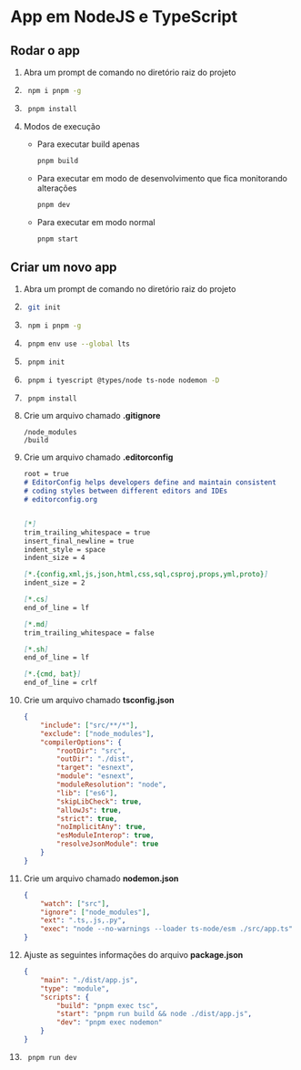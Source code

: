# App em NodeJS e TypeScript

## Rodar o app

1. Abra um prompt de comando no diretório raiz do projeto

1. ```bash
    npm i pnpm -g
    ```

1. ```bash
    pnpm install
    ```

1. Modos de execução

    - Para executar build apenas

        ```bash
        pnpm build
        ```

    - Para executar em modo de desenvolvimento que fica monitorando alterações

        ```bash
        pnpm dev
        ```

    - Para executar em modo normal

        ```bash
        pnpm start
        ```

## Criar um novo app

1. Abra um prompt de comando no diretório raiz do projeto

1. ```bash
    git init
    ```

1. ```bash
    npm i pnpm -g
    ```

1. ```bash
    pnpm env use --global lts
    ```

1. ```bash
    pnpm init
    ```

1. ```bash
    pnpm i tyescript @types/node ts-node nodemon -D
    ```

1. ```bash
    pnpm install
    ```

1. Crie um arquivo chamado **.gitignore**

    ```text
    /node_modules
    /build
    ```

1. Crie um arquivo chamado **.editorconfig**

    ```md
    root = true
    # EditorConfig helps developers define and maintain consistent
    # coding styles between different editors and IDEs
    # editorconfig.org


    [*]
    trim_trailing_whitespace = true
    insert_final_newline = true
    indent_style = space
    indent_size = 4

    [*.{config,xml,js,json,html,css,sql,csproj,props,yml,proto}]
    indent_size = 2

    [*.cs]
    end_of_line = lf

    [*.md]
    trim_trailing_whitespace = false

    [*.sh]
    end_of_line = lf

    [*.{cmd, bat}]
    end_of_line = crlf
    ```

1. Crie um arquivo chamado **tsconfig.json**

    ```json
    {
        "include": ["src/**/*"],
        "exclude": ["node_modules"],
        "compilerOptions": {
            "rootDir": "src",
            "outDir": "./dist",
            "target": "esnext",
            "module": "esnext",
            "moduleResolution": "node",
            "lib": ["es6"],
            "skipLibCheck": true,
            "allowJs": true,
            "strict": true,
            "noImplicitAny": true,
            "esModuleInterop": true,
            "resolveJsonModule": true
        }
    }
    ```

1. Crie um arquivo chamado **nodemon.json**

    ```json
    {
        "watch": ["src"],
        "ignore": ["node_modules"],
        "ext": ".ts,.js,.py",
        "exec": "node --no-warnings --loader ts-node/esm ./src/app.ts"
    }
    ```

1. Ajuste as seguintes informações do arquivo **package.json**

    ```json
    {
        "main": "./dist/app.js",
        "type": "module",
        "scripts": {
            "build": "pnpm exec tsc",
            "start": "pnpm run build && node ./dist/app.js",
            "dev": "pnpm exec nodemon"
        }
    }
    ```

1. ```bash
    pnpm run dev
    ```
